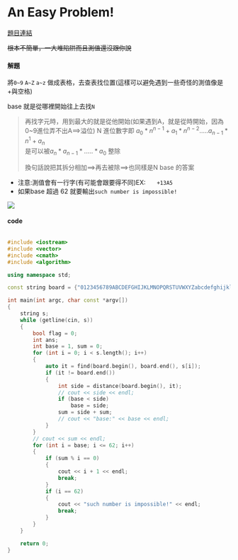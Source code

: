 # An Easy Problem!

[題目連結](https://onlinejudge.org/external/100/10093.pdf)

~~根本不簡單，一大堆陷阱而且測值還沒跟你說~~  


#### 解題

將`0~9` `A~Z` `a~z` 做成表格，去查表找位置(這樣可以避免遇到一些奇怪的測值像是+與空格)  

base 就是從哪裡開始往上去找`N`
>再找字元時，用到最大的就是從他開始(如果遇到A，就是從時開始，因為0~9進位弄不出A==>溢位)
> N 進位數字即 $`{a_0}*n^{n-1}+{a_1}*n^{n-2}.....{a_{n-1}}*n^{1}+a_n`$  
>是可以被$`a_n*a_{n-1}*.....*a_{0}`$ 整除
>
>換句話說把其拆分相加==>再去被除==>也同樣是N base 的答案

* 注意:測值會有一行字(有可能會跟要得不同)EX: `   +13A5`
* 如果base 超過 62 就要輸出`such number is impossible!`

![](https://th.bing.com/th/id/OIP.rz4_rxXpwyl6NZbXAO8vSAHaKe?rs=1&pid=ImgDetMain)


#### code 

```cpp

#include <iostream>
#include <vector>
#include <cmath>
#include <algorithm>

using namespace std;

const string board = {"0123456789ABCDEFGHIJKLMNOPQRSTUVWXYZabcdefghijklmnopqrstuvwxyz"};

int main(int argc, char const *argv[])
{
    string s;
    while (getline(cin, s))
    {
        bool flag = 0;
        int ans;
        int base = 1, sum = 0;
        for (int i = 0; i < s.length(); i++)
        {
            auto it = find(board.begin(), board.end(), s[i]);
            if (it != board.end())
            {
                int side = distance(board.begin(), it);
                // cout << side << endl;
                if (base < side)
                    base = side;
                sum = side + sum;
                // cout << "base:" << base << endl;
            }
        }
        // cout << sum << endl;
        for (int i = base; i <= 62; i++)
        {
            if (sum % i == 0)
            {
                cout << i + 1 << endl;
                break;
            }
            if (i == 62)
            {
                cout << "such number is impossible!" << endl;
                break;
            }
        }
    }

    return 0;
}
```
